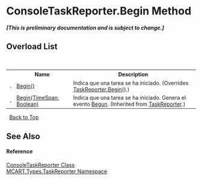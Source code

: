 # ConsoleTaskReporter.Begin Method 
 _**\[This is preliminary documentation and is subject to change.\]**_


## Overload List
&nbsp;<table><tr><th></th><th>Name</th><th>Description</th></tr><tr><td>![Public method](media/pubmethod.gif "Public method")</td><td><a href="3671084e-0b0d-47c0-1924-851938d1f114">Begin()</a></td><td>
Indica que una tarea se ha iniciado.
 (Overrides <a href="210dc562-3f82-88bb-6448-82c11ac5c980">TaskReporter.Begin()</a>.)</td></tr><tr><td>![Public method](media/pubmethod.gif "Public method")</td><td><a href="f35b5f27-427e-0bc3-1f62-0dc53be5a601">Begin(TimeSpan, Boolean)</a></td><td>
Indica que una tarea se ha iniciado. Genera el evento <a href="0c308070-92da-dcc7-e2fd-2913c32e7f23">Begun</a>.
 (Inherited from <a href="fe1298ce-fcb6-fe04-51dd-afbf902d46d9">TaskReporter</a>.)</td></tr></table>&nbsp;
<a href="#consoletaskreporter.begin-method">Back to Top</a>

## See Also


#### Reference
<a href="33ab697e-a7c6-ba80-19b2-ef4705632f90">ConsoleTaskReporter Class</a><br /><a href="256f3901-18cb-eeca-835c-7de778822db3">MCART.Types.TaskReporter Namespace</a><br />